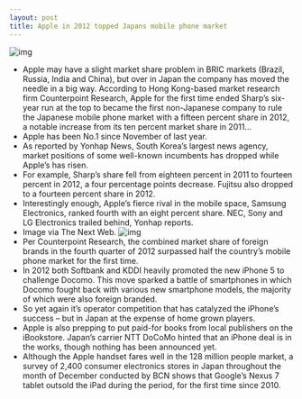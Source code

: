 ```yaml
---
layout: post
title: Apple in 2012 topped Japans mobile phone market
---
```

![img](http://media.idownloadblog.com/wp-content/uploads/2012/09/iPhone-5-Japan.png)
* Apple may have a slight market share problem in BRIC markets (Brazil, Russia, India and China), but over in Japan the company has moved the needle in a big way. According to Hong Kong-based market research firm Counterpoint Research, Apple for the first time ended Sharp’s six-year run at the top to became the first non-Japanese company to rule the Japanese mobile phone market with a fifteen percent share in 2012, a notable increase from its ten percent market share in 2011…
* Apple has been No.1 since November of last year.
* As reported by Yonhap News, South Korea’s largest news agency, market positions of some well-known incumbents has dropped while Apple’s has risen.
* For example, Sharp’s share fell from eighteen percent in 2011 to fourteen percent in 2012, a four percentage points decrease. Fujitsu also dropped to a fourteen percent share in 2012.
* Interestingly enough, Apple’s fierce rival in the mobile space, Samsung Electronics, ranked fourth with an eight percent share. NEC, Sony and LG Electronics trailed behind, Yonhap reports.
* Image via The Next Web.
![img](http://media.idownloadblog.com/wp-content/uploads/2013/02/Counterpoint-Research-Japan-2012-mobile-phone-share.jpg)
* Per Counterpoint Research, the combined market share of foreign brands in the fourth quarter of 2012 surpassed half the country’s mobile phone market for the first time.
* In 2012 both Softbank and KDDI heavily promoted the new iPhone 5 to challenge Docomo. This move sparked a battle of smartphones in which Docomo fought back with various new smartphone models, the majority of which were also foreign branded.
* So yet again it’s operator competition that has catalyzed the iPhone’s success – but in Japan at the expense of home grown players.
* Apple is also prepping to put paid-for books from local publishers on the iBookstore. Japan’s carrier NTT DoCoMo hinted that an iPhone deal is in the works, though nothing has been announced yet.
* Although the Apple handset fares well in the 128 million people market, a survey of 2,400 consumer electronics stores in Japan throughout the month of December conducted by BCN shows that Google’s Nexus 7 tablet outsold the iPad during the period, for the first time since 2010.

